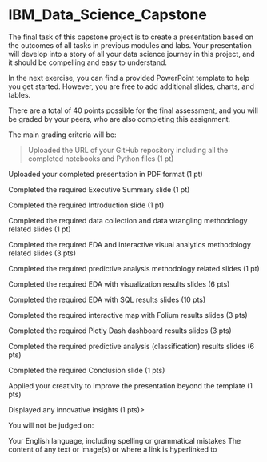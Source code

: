 # IBM_Data_Science_Capstone

The final task of this capstone project is to create a presentation based on the outcomes of all tasks in previous modules and labs. Your presentation will develop into a story of all your data science journey in this project, and it should be compelling and easy to understand.

In the next exercise, you can find a provided PowerPoint template to help you get started. However, you are free to add additional slides, charts, and tables.

There are a total of 40 points possible for the final assessment, and you will be graded by your peers, who are also completing this assignment.

The main grading criteria will be:

>Uploaded the URL of your GitHub repository including all the completed notebooks and Python files (1 pt)

Uploaded your completed presentation in PDF format (1 pt)

Completed the required Executive Summary slide (1 pt)

Completed the required Introduction slide (1 pt)

Completed the required data collection and data wrangling methodology related slides (1 pt)

Completed the required EDA and interactive visual analytics methodology related slides (3 pts)

Completed the required predictive analysis methodology related slides (1 pt)

Completed the required EDA with visualization results slides (6 pts)

Completed the required EDA with SQL results slides (10 pts)

Completed the required interactive map with Folium results slides (3 pts)

Completed the required Plotly Dash dashboard results slides (3 pts)

Completed the required predictive analysis (classification) results slides (6 pts)

Completed the required Conclusion slide (1 pts)

Applied your creativity to improve the presentation beyond the template (1 pts)

Displayed any innovative insights (1 pts)>

You will not be judged on:

Your English language, including spelling or grammatical mistakes
The content of any text or image(s) or where a link is hyperlinked to
